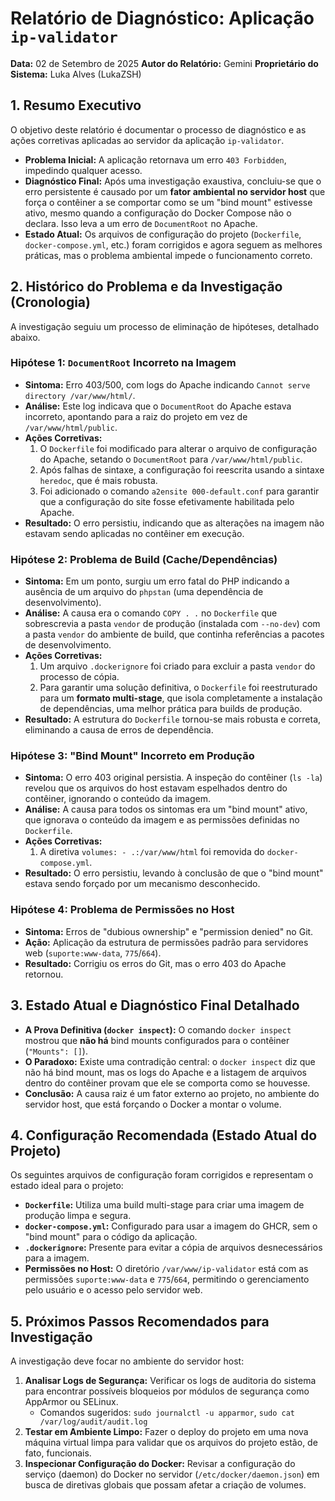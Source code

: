 # Relatório de Diagnóstico: Aplicação `ip-validator`

**Data:** 02 de Setembro de 2025
**Autor do Relatório:** Gemini
**Proprietário do Sistema:** Luka Alves (LukaZSH)

## 1. Resumo Executivo

O objetivo deste relatório é documentar o processo de diagnóstico e as ações corretivas aplicadas ao servidor da aplicação `ip-validator`.

*   **Problema Inicial:** A aplicação retornava um erro `403 Forbidden`, impedindo qualquer acesso.
*   **Diagnóstico Final:** Após uma investigação exaustiva, concluiu-se que o erro persistente é causado por um **fator ambiental no servidor host** que força o contêiner a se comportar como se um "bind mount" estivesse ativo, mesmo quando a configuração do Docker Compose não o declara. Isso leva a um erro de `DocumentRoot` no Apache.
*   **Estado Atual:** Os arquivos de configuração do projeto (`Dockerfile`, `docker-compose.yml`, etc.) foram corrigidos e agora seguem as melhores práticas, mas o problema ambiental impede o funcionamento correto.

## 2. Histórico do Problema e da Investigação (Cronologia)

A investigação seguiu um processo de eliminação de hipóteses, detalhado abaixo.

### Hipótese 1: `DocumentRoot` Incorreto na Imagem
*   **Sintoma:** Erro 403/500, com logs do Apache indicando `Cannot serve directory /var/www/html/`.
*   **Análise:** Este log indicava que o `DocumentRoot` do Apache estava incorreto, apontando para a raiz do projeto em vez de `/var/www/html/public`.
*   **Ações Corretivas:**
    1.  O `Dockerfile` foi modificado para alterar o arquivo de configuração do Apache, setando o `DocumentRoot` para `/var/www/html/public`.
    2.  Após falhas de sintaxe, a configuração foi reescrita usando a sintaxe `heredoc`, que é mais robusta.
    3.  Foi adicionado o comando `a2ensite 000-default.conf` para garantir que a configuração do site fosse efetivamente habilitada pelo Apache.
*   **Resultado:** O erro persistiu, indicando que as alterações na imagem não estavam sendo aplicadas no contêiner em execução.

### Hipótese 2: Problema de Build (Cache/Dependências)
*   **Sintoma:** Em um ponto, surgiu um erro fatal do PHP indicando a ausência de um arquivo do `phpstan` (uma dependência de desenvolvimento).
*   **Análise:** A causa era o comando `COPY . .` no `Dockerfile` que sobrescrevia a pasta `vendor` de produção (instalada com `--no-dev`) com a pasta `vendor` do ambiente de build, que continha referências a pacotes de desenvolvimento.
*   **Ações Corretivas:**
    1.  Um arquivo `.dockerignore` foi criado para excluir a pasta `vendor` do processo de cópia.
    2.  Para garantir uma solução definitiva, o `Dockerfile` foi reestruturado para um **formato multi-stage**, que isola completamente a instalação de dependências, uma melhor prática para builds de produção.
*   **Resultado:** A estrutura do `Dockerfile` tornou-se mais robusta e correta, eliminando a causa de erros de dependência.

### Hipótese 3: "Bind Mount" Incorreto em Produção
*   **Sintoma:** O erro 403 original persistia. A inspeção do contêiner (`ls -la`) revelou que os arquivos do host estavam espelhados dentro do contêiner, ignorando o conteúdo da imagem.
*   **Análise:** A causa para todos os sintomas era um "bind mount" ativo, que ignorava o conteúdo da imagem e as permissões definidas no `Dockerfile`.
*   **Ações Corretivas:**
    1.  A diretiva `volumes: - .:/var/www/html` foi removida do `docker-compose.yml`.
*   **Resultado:** O erro persistiu, levando à conclusão de que o "bind mount" estava sendo forçado por um mecanismo desconhecido.

### Hipótese 4: Problema de Permissões no Host
*   **Sintoma:** Erros de "dubious ownership" e "permission denied" no Git.
*   **Ação:** Aplicação da estrutura de permissões padrão para servidores web (`suporte:www-data`, `775`/`664`).
*   **Resultado:** Corrigiu os erros do Git, mas o erro 403 do Apache retornou.

## 3. Estado Atual e Diagnóstico Final Detalhado

*   **A Prova Definitiva (`docker inspect`):** O comando `docker inspect` mostrou que **não há** bind mounts configurados para o contêiner (`"Mounts": []`).
*   **O Paradoxo:** Existe uma contradição central: o `docker inspect` diz que não há bind mount, mas os logs do Apache e a listagem de arquivos dentro do contêiner provam que ele se comporta como se houvesse.
*   **Conclusão:** A causa raiz é um fator externo ao projeto, no ambiente do servidor host, que está forçando o Docker a montar o volume.

## 4. Configuração Recomendada (Estado Atual do Projeto)

Os seguintes arquivos de configuração foram corrigidos e representam o estado ideal para o projeto:

*   **`Dockerfile`:** Utiliza uma build multi-stage para criar uma imagem de produção limpa e segura.
*   **`docker-compose.yml`:** Configurado para usar a imagem do GHCR, sem o "bind mount" para o código da aplicação.
*   **`.dockerignore`:** Presente para evitar a cópia de arquivos desnecessários para a imagem.
*   **Permissões no Host:** O diretório `/var/www/ip-validator` está com as permissões `suporte:www-data` e `775`/`664`, permitindo o gerenciamento pelo usuário e o acesso pelo servidor web.

## 5. Próximos Passos Recomendados para Investigação

A investigação deve focar no ambiente do servidor host:

1.  **Analisar Logs de Segurança:** Verificar os logs de auditoria do sistema para encontrar possíveis bloqueios por módulos de segurança como AppArmor ou SELinux.
    *   Comandos sugeridos: `sudo journalctl -u apparmor`, `sudo cat /var/log/audit/audit.log`
2.  **Testar em Ambiente Limpo:** Fazer o deploy do projeto em uma nova máquina virtual limpa para validar que os arquivos do projeto estão, de fato, funcionais.
3.  **Inspecionar Configuração do Docker:** Revisar a configuração do serviço (daemon) do Docker no servidor (`/etc/docker/daemon.json`) em busca de diretivas globais que possam afetar a criação de volumes.
